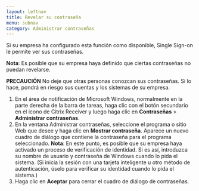 ```yaml
---
layout: leftnav
title: Revelar su contraseña
menu: subnav
category: Administrar contraseñas
---
```


Si su empresa ha configurado esta función como disponible, Single Sign-on le permite ver sus contraseñas.

**Nota**: Es posible que su empresa haya definido que ciertas contraseñas no puedan revelarse.

**PRECAUCIÓN** No deje que otras personas conozcan sus contraseñas. Si lo hace, pondrá en riesgo sus cuentas y los sistemas de su empresa.

1. En el área de notificación de Microsoft Windows, normalmente en la parte derecha de la barra de tareas, haga clic con el botón secundario en el icono de Citrix Receiver y luego haga clic en **Contraseñas** > **Administrar contraseñas**.
1. En la ventana Administrar contraseñas, seleccione el programa o sitio Web que desee y haga clic en **Mostrar contraseña**. Aparece un nuevo cuadro de diálogo que contiene la contraseña para el programa seleccionado.
**Nota**: En este punto, es posible que su empresa haya activado un proceso de verificación de identidad. Si es así, introduzca su nombre de usuario y contraseña de Windows cuando lo pida el sistema. (Si inicia la sesión con una tarjeta inteligente u otro método de autenticación, úselo para verificar su identidad cuando lo pida el sistema.)
1. Haga clic en **Aceptar** para cerrar el cuadro de diálogo de contraseñas.

